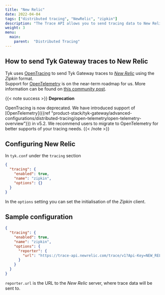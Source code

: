 ```yaml
---
title: "New Relic"
date: 2022-04-04
tags: ["distributed tracing", "NewRelic", "zipkin"]
description: "The Trace API allows you to send tracing data to New Relic: either in the generic format or the Zipkin data format, enabling you to create your own tracing implementation."
weight: 3
menu: 
  main:
    parent:  "Distributed Tracing"
---
```


## How to send Tyk Gateway traces to New Relic

Tyk uses [OpenTracing](https://opentracing.io/) to send Tyk Gateway traces to [*New Relic*](https://newrelic.com/) using the *Zipkin* format. <br>
Support for [OpenTelemetry](https://opentelemetry.io/) is on the near-term roadmap for us. More information can be found on [this community post](https://community.tyk.io/t/faq-opentelemetry-distributed-tracing/5682).

{{< note success >}}
**Deprecation**

OpenTracing is now deprecated. We have introduced support of [OpenTelemetry]({{ref "product-stack/tyk-gateway/advanced-configurations/distributed-tracing/open-telemetry/open-telemetry-overview"}}) in v5.2. We recommend users to migrate to OpenTelemetry for better supports of your tracing needs.
{{< /note >}}

## Configuring New Relic

In `tyk.conf` under the `tracing` section

```.json
{
  "tracing": {
    "enabled": true,
    "name": "zipkin",
    "options": {}
  }
}
```

In the `options` setting you can set the initialisation of the *Zipkin* client.

## Sample configuration

```.json
{
  "tracing": {
    "enabled": true,
    "name": "zipkin",
    "options": {
      "reporter": {
        "url": "https://trace-api.newrelic.com/trace/v1?Api-Key=NEW_RELIC_LICENSE_KEY&Data-Format=zipkin&Data-Format-Version=2"
      }
    }
  }
}
```

`reporter.url` is the URL to the *New Relic* server, where trace data will be sent to.
